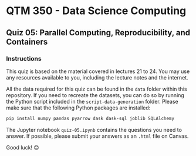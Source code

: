 # QTM 350 - Data Science Computing

## Quiz 05: Parallel Computing, Reproducibility, and Containers

### Instructions

This quiz is based on the material covered in lectures 21 to 24. You may use
any resources available to you, including the lecture notes and the internet.

All the data required for this quiz can be found in the `data` folder within this repository. If you need to recreate the datasets, you can do so by running the Python script included in the `script-data-generation` folder. Please make sure that the following Python packages are installed:

```bash
pip install numpy pandas pyarrow dask dask-sql joblib SQLAlchemy
```

The Jupyter notebook `quiz-05.ipynb` contains the questions you need to answer.
If possible, please submit your answers as an `.html` file on Canvas.

Good luck! 😊
